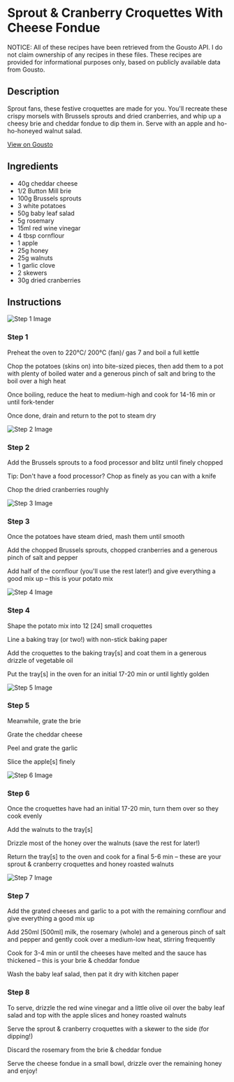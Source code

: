 # Sprout & Cranberry Croquettes With Cheese Fondue

NOTICE: All of these recipes have been retrieved from the Gousto API. I do not claim ownership of any recipes in these files. These recipes are provided for informational purposes only, based on publicly available data from Gousto.

## Description

Sprout fans, these festive croquettes are made for you. You'll recreate these crispy morsels with Brussels sprouts and dried cranberries, and whip up a cheesy brie and cheddar fondue to dip them in. Serve with an apple and ho-ho-honeyed walnut salad.

[View on Gousto](https://www.gousto.co.uk/recipes/cookbook/sprout-cranberry-croquettes-with-cheese-fondue)

## Ingredients

- 40g cheddar cheese
- 1/2 Button Mill brie 
- 100g Brussels sprouts
- 3 white potatoes
- 50g baby leaf salad
- 5g rosemary
- 15ml red wine vinegar
- 4 tbsp cornflour
- 1 apple
- 25g honey
- 25g walnuts
- 1 garlic clove
- 2 skewers
- 30g dried cranberries

## Instructions

![Step 1 Image](https://production-media.gousto.co.uk/cms/recipe-step-image/step-1-1631106523196-x200.jpg)

### Step 1

Preheat the oven to 220°C/ 200°C (fan)/ gas 7 and boil a full kettle

Chop the potatoes (skins on) into bite-sized pieces, then add them to a pot with plenty of boiled water and a generous pinch of salt and bring to the boil over a high heat

Once boiling, reduce the heat to medium-high and cook for 14-16 min or until fork-tender

Once done, drain and return to the pot to steam dry

![Step 2 Image](https://production-media.gousto.co.uk/cms/recipe-step-image/step-2-1631106526687-x200.jpg)

### Step 2

Add the Brussels sprouts to a food processor and blitz until finely chopped

Tip: Don't have a food processor? Chop as finely as you can with a knife

Chop the dried cranberries roughly

![Step 3 Image](https://production-media.gousto.co.uk/cms/recipe-step-image/step-3-1631106529752-x200.jpg)

### Step 3

Once the potatoes have steam dried, mash them until smooth

Add the chopped Brussels sprouts, chopped cranberries and a generous pinch of salt and pepper

Add half of the cornflour (you'll use the rest later!) and give everything a good mix up – this is your potato mix

![Step 4 Image](https://production-media.gousto.co.uk/cms/recipe-step-image/step-4-1631106535304-x200.jpg)

### Step 4

Shape the potato mix into 12 <span class="text-danger">[24] </span>small croquettes

Line a baking tray (or two!) with non-stick baking paper

Add the croquettes to the baking tray<span class="text-danger">[s]</span> and coat them in a generous drizzle of vegetable oil

Put the tray<span class="text-danger">[s]</span> in the oven for an initial 17-20 min or until lightly golden

![Step 5 Image](https://production-media.gousto.co.uk/cms/recipe-step-image/step-5-1631106540196-x200.jpg)

### Step 5

Meanwhile, grate the brie

Grate the cheddar cheese

Peel and grate the garlic

Slice the apple<span class="text-danger">[s] </span>finely

![Step 6 Image](https://production-media.gousto.co.uk/cms/recipe-step-image/step-6-1631106543407-x200.jpg)

### Step 6

Once the croquettes have had an initial 17-20 min, turn them over so they cook evenly

Add the walnuts to the tray<span class="text-danger">[s]</span>

Drizzle most of the honey over the walnuts (save the rest for later!)

Return the tray<span class="text-danger">[s]</span> to the oven and cook for a final 5-6 min – these are your  sprout & cranberry croquettes and honey roasted walnuts

![Step 7 Image](https://production-media.gousto.co.uk/cms/recipe-step-image/step-7-1631106546819-x200.jpg)

### Step 7

Add the grated cheeses and garlic to a pot with the remaining cornflour and give everything a good mix up

Add 250ml <span class="text-danger">[500ml] </span>milk, the rosemary (whole) and a generous pinch of salt and pepper and gently cook over a medium-low heat, stirring frequently

Cook for 3-4 min or until the cheeses have melted and the sauce has thickened – this is your brie & cheddar fondue

Wash the baby leaf salad, then pat it dry with kitchen paper

### Step 8

To serve, drizzle the red wine vinegar and a little olive oil over the baby leaf salad and top with the apple slices and honey roasted walnuts

Serve the sprout & cranberry croquettes with a skewer to the side (for dipping!)

Discard the rosemary from the brie & cheddar fondue

Serve the cheese fondue in a small bowl, drizzle over the remaining honey and enjoy!

